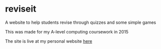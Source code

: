 # reviseit
A website to help students revise through quizzes and some simple games

This was made for my A-level computing coursework in 2015

The site is live at my personal website [here](http://reviseit.joesingo.co.uk)
